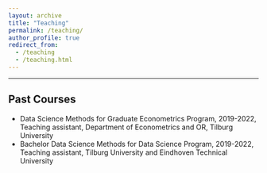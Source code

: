 ```yaml
---
layout: archive
title: "Teaching"
permalink: /teaching/
author_profile: true
redirect_from:
  - /teaching
  - /teaching.html
---
```


<hr>

## Past Courses
* Data Science Methods for Graduate Econometrics Program, 2019-2022, Teaching assistant, Department of Econometrics and OR, Tilburg University
* Bachelor Data Science Methods for Data Science Program, 2019-2022, Teaching assistant, Tilburg University and Eindhoven Technical University
